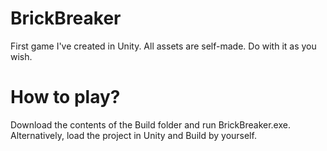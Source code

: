 # BrickBreaker
 First game I've created in Unity. All assets are self-made. Do with it as you wish.


# How to play?
Download the contents of the Build folder and run BrickBreaker.exe. Alternatively, load the project in Unity and Build by yourself.